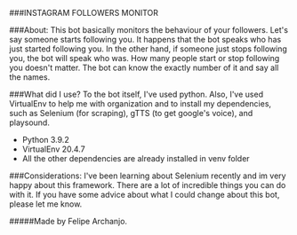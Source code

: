 ###INSTAGRAM FOLLOWERS MONITOR

###About:
This bot basically monitors the behaviour of your followers.
Let's say someone starts following you. It happens that the bot
speaks who has just started following you. In the other hand,
if someone just stops following you, the bot will speak who was.
How many people start or stop following you doesn't matter. The
bot can know the exactly number of it and say all the names.

###What did I use?
To the bot itself, I've used python. Also, I've used VirtualEnv to 
help me with organization and to install my dependencies, such as 
Selenium (for scraping), gTTS (to get google's voice), and playsound.
- Python 3.9.2
- VirtualEnv 20.4.7
- All the other dependencies are already installed in venv folder

###Considerations:
I've been learning about Selenium recently and im very happy about
this framework. There are a lot of incredible things you can do
with it. 
If you have some advice about what I could change about this 
bot, please let me know. 

#####Made by Felipe Archanjo.